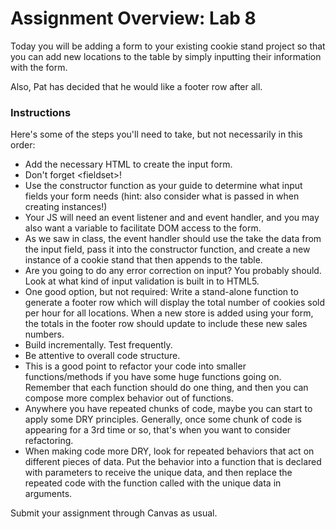 # Assignment Overview: Lab 8

Today you will be adding a form to your existing cookie stand project so that you can add new locations to the table by simply inputting their information with the form.

Also, Pat has decided that he would like a footer row after all.

### Instructions

Here's some of the steps you'll need to take, but not necessarily in this order:

- Add the necessary HTML to create the input form.
- Don't forget \<fieldset>!
- Use the constructor function as your guide to determine what input fields your form needs (hint: also consider what is passed in when creating instances!)
- Your JS will need an event listener and and event handler, and you may also want a variable to facilitate DOM access to the form.
- As we saw in class, the event handler should use the take the data from the input field, pass it into the constructor function, and create a new instance of a cookie stand that then appends to the table.
- Are you going to do any error correction on input? You probably should. Look at what kind of input validation is built in to HTML5.
- One good option, but not required: Write a stand-alone function to generate a footer row which will display the total number of cookies sold per hour for all locations. When a new store is added using your form, the totals in the footer row should update to include these new sales numbers.
- Build incrementally. Test frequently.
- Be attentive to overall code structure.
- This is a good point to refactor your code into smaller functions/methods if you have some huge functions going on. Remember that each function should do one thing, and then you can compose more complex behavior out of functions.
- Anywhere you have repeated chunks of code, maybe you can start to apply some DRY principles. Generally, once some chunk of code is appearing for a 3rd time or so, that's when you want to consider refactoring.
- When making code more DRY, look for repeated behaviors that act on different pieces of data. Put the behavior into a function that is declared with parameters to receive the unique data, and then replace the repeated code with the function called with the unique data in arguments.

Submit your assignment through Canvas as usual.